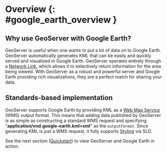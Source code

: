 # Overview {: #google_earth_overview }

## Why use GeoServer with Google Earth?

GeoServer is useful when one wants to put a lot of data on to Google Earth. GeoServer automatically generates KML that can be easily and quickly served and visualized in Google Earth. GeoServer operates entirely through a [Network Link](http://code.google.com/apis/kml/documentation/kml_tut.html#network_links), which allows it to selectively return information for the area being viewed. With GeoServer as a robust and powerful server and Google Earth providing rich visualizations, they are a perfect match for sharing your data.

## Standards-based implementation

GeoServer supports Google Earth by providing KML as a [Web Map Service](http://en.wikipedia.org/wiki/Web_Map_Service) (WMS) output format. This means that adding data published by GeoServer is as simple as constructing a standard WMS request and specifying "**application/vnd.google-earth.kml+xml**" as the `outputFormat`. Since generating KML is just a WMS request, it fully supports [Styling](../../../styling/index.md) via SLD.

See the next section ([Quickstart](quickstart.md)) to view GeoServer and Google Earth in action.
